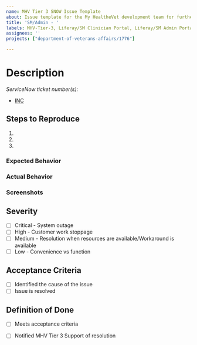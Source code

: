 ```yaml
---
name: MHV Tier 3 SNOW Issue Template
about: Issue template for the My HealtheVet development team for further investigation from Tier 3 issues originating in ServiceNow (staff-facing)
title: 'SM/Admin - '
labels: MHV-Tier-3, Liferay/SM Clinician Portal, Liferay/SM Admin Portal
assignees: ''
projects: ["department-of-veterans-affairs/1776"]

---
```


# Description
<!-- A brief description of the bug -->

*ServiceNow ticket number(s):*

- [INC](URL)


## Steps to Reproduce
1. 
2. 
3. 

### Expected Behavior
<!-- What you expected to happen; you can reference a Figma design -->

### Actual Behavior
<!-- What actually happened -->

### Screenshots
<!-- Attach any relevant screenshots -->


## Severity
- [ ] Critical - System outage
- [ ] High - Customer work stoppage
- [ ] Medium - Resolution when resources are available/Workaround is available
- [ ] Low - Convenience vs function

## Acceptance Criteria
- [ ] Identified the cause of the issue
- [ ] Issue is resolved

## Definition of Done
- [ ] Meets acceptance criteria
- [ ] Notified MHV Tier 3 Support of resolution

